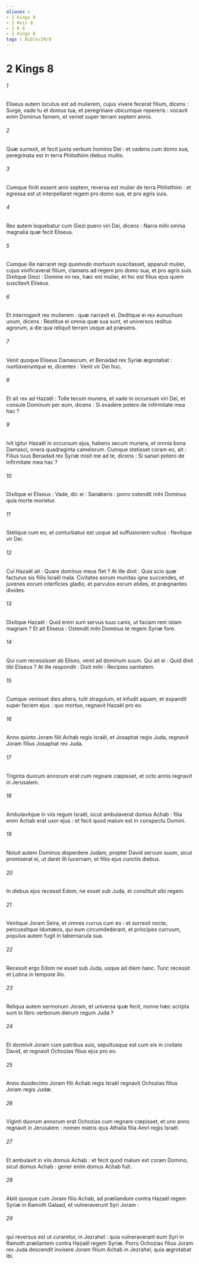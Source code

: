 ```yaml
---
aliases : 
- 2 Kings 8
- 2 Rois 8
- 2 R 8
- 2 Kings 8
tags : Bible/2R/8
---
```


# 2 Kings 8

###### 1
Eliseus autem locutus est ad mulierem, cujus vivere fecerat filium, dicens : Surge, vade tu et domus tua, et peregrinare ubicumque repereris : vocavit enim Dominus famem, et veniet super terram septem annis.
###### 2
Quæ surrexit, et fecit juxta verbum hominis Dei : et vadens cum domo sua, peregrinata est in terra Philisthiim diebus multis.
###### 3
Cumque finiti essent anni septem, reversa est mulier de terra Philisthiim : et egressa est ut interpellaret regem pro domo sua, et pro agris suis.
###### 4
Rex autem loquebatur cum Giezi puero viri Dei, dicens : Narra mihi omnia magnalia quæ fecit Eliseus.
###### 5
Cumque ille narraret regi quomodo mortuum suscitasset, apparuit mulier, cujus vivificaverat filium, clamans ad regem pro domo sua, et pro agris suis. Dixitque Giezi : Domine mi rex, hæc est mulier, et hic est filius ejus quem suscitavit Eliseus.
###### 6
Et interrogavit rex mulierem : quæ narravit ei. Deditque ei rex eunuchum unum, dicens : Restitue ei omnia quæ sua sunt, et universos reditus agrorum, a die qua reliquit terram usque ad præsens.
###### 7
Venit quoque Eliseus Damascum, et Benadad rex Syriæ ægrotabat : nuntiaveruntque ei, dicentes : Venit vir Dei huc.
###### 8
Et ait rex ad Hazaël : Tolle tecum munera, et vade in occursum viri Dei, et consule Dominum per eum, dicens : Si evadere potero de infirmitate mea hac ?
###### 9
Ivit igitur Hazaël in occursum ejus, habens secum munera, et omnia bona Damasci, onera quadraginta camelorum. Cumque stetisset coram eo, ait : Filius tuus Benadad rex Syriæ misit me ad te, dicens : Si sanari potero de infirmitate mea hac ?
###### 10
Dixitque ei Eliseus : Vade, dic ei : Sanaberis : porro ostendit mihi Dominus quia morte morietur.
###### 11
Stetique cum eo, et conturbatus est usque ad suffusionem vultus : flevitque vir Dei.
###### 12
Cui Hazaël ait : Quare dominus meus flet ? At ille dixit : Quia scio quæ facturus sis filiis Israël mala. Civitates eorum munitas igne succendes, et juvenes eorum interficies gladio, et parvulos eorum elides, et prægnantes divides.
###### 13
Dixitque Hazaël : Quid enim sum servus tuus canis, ut faciam rem istam magnam ? Et ait Eliseus : Ostendit mihi Dominus te regem Syriæ fore.
###### 14
Qui cum recessisset ab Eliseo, venit ad dominum suum. Qui ait ei : Quid dixit tibi Eliseus ? At ille respondit : Dixit mihi : Recipies sanitatem.
###### 15
Cumque venisset dies altera, tulit stragulum, et infudit aquam, et expandit super faciem ejus : quo mortuo, regnavit Hazaël pro eo.
###### 16
Anno quinto Joram filii Achab regis Israël, et Josaphat regis Juda, regnavit Joram filius Josaphat rex Juda.
###### 17
Triginta duorum annorum erat cum regnare cœpisset, et octo annis regnavit in Jerusalem.
###### 18
Ambulavitque in viis regum Israël, sicut ambulaverat domus Achab : filia enim Achab erat uxor ejus : et fecit quod malum est in conspectu Domini.
###### 19
Noluit autem Dominus disperdere Judam, propter David servum suum, sicut promiserat ei, ut daret illi lucernam, et filiis ejus cunctis diebus.
###### 20
In diebus ejus recessit Edom, ne esset sub Juda, et constituit sibi regem.
###### 21
Venitque Joram Seira, et omnes currus cum eo : et surrexit nocte, percussitque Idumæos, qui eum circumdederant, et principes curruum, populus autem fugit in tabernacula sua.
###### 22
Recessit ergo Edom ne esset sub Juda, usque ad diem hanc. Tunc recessit et Lobna in tempore illo.
###### 23
Reliqua autem sermonum Joram, et universa quæ fecit, nonne hæc scripta sunt in libro verborum dierum regum Juda ?
###### 24
Et dormivit Joram cum patribus suis, sepultusque est cum eis in civitate David, et regnavit Ochozias filius ejus pro eo.
###### 25
Anno duodecimo Joram filii Achab regis Israël regnavit Ochozias filius Joram regis Judæ.
###### 26
Viginti duorum annorum erat Ochozias cum regnare cœpisset, et uno anno regnavit in Jerusalem : nomen matris ejus Athalia filia Amri regis Israël.
###### 27
Et ambulavit in viis domus Achab : et fecit quod malum est coram Domino, sicut domus Achab : gener enim domus Achab fuit.
###### 28
Abiit quoque cum Joram filio Achab, ad præliandum contra Hazaël regem Syriæ in Ramoth Galaad, et vulneraverunt Syri Joram :
###### 29
qui reversus est ut curaretur, in Jezrahel : quia vulneraverant eum Syri in Ramoth præliantem contra Hazaël regem Syriæ. Porro Ochozias filius Joram rex Juda descendit invisere Joram filium Achab in Jezrahel, quia ægrotabat ibi.
